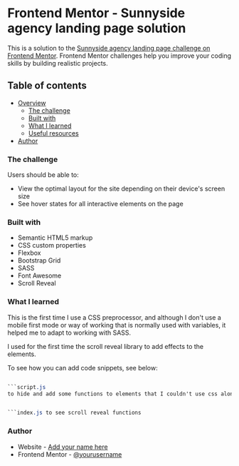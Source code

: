 # Frontend Mentor - Sunnyside agency landing page solution

This is a solution to the [Sunnyside agency landing page challenge on Frontend Mentor](https://www.frontendmentor.io/challenges/sunnyside-agency-landing-page-7yVs3B6ef). Frontend Mentor challenges help you improve your coding skills by building realistic projects.

## Table of contents

- [Overview](#overview)
  - [The challenge](#the-challenge)
  - [Built with](#built-with)
  - [What I learned](#what-i-learned)
  - [Useful resources](#useful-resources)
- [Author](#author)


### The challenge

Users should be able to:

- View the optimal layout for the site depending on their device's screen size
- See hover states for all interactive elements on the page



### Built with

- Semantic HTML5 markup
- CSS custom properties
- Flexbox
- Bootstrap Grid
- SASS
- Font Awesome
- Scroll Reveal



### What I learned

This is the first time I use a CSS preprocessor, and although I don't use a mobile first mode or way of working that is normally used with variables, it helped me to adapt to working with SASS.

I used for the first time the scroll reveal library to add effects to the elements.


To see how you can add code snippets, see below:

```bootstrap.scss

```script.js 
to hide and add some functions to elements that I couldn't use css alone.


```index.js to see scroll reveal functions

```

### Author

- Website - [Add your name here](https://https://github.com/emmartinez661)
- Frontend Mentor - [@yourusername](https://www.frontendmentor.io/profile/Emmartinez661)
